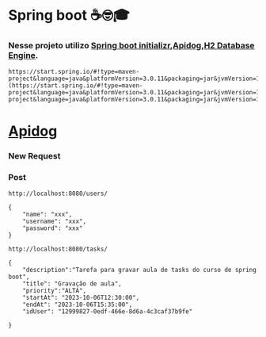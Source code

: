 # Spring boot ☕🤓🎓
### Nesse projeto utilizo [Spring boot initializr](https://start.spring.io),[Apidog](https://apidog.com/?utm_source=google_search&utm_medium=g&utm_campaign=18544428894&utm_content=153517438552&utm_term=api%20dog&gad=1&gclid=Cj0KCQjwm66pBhDQARIsALIR2zByk8BoUb-Ct4gCbDc7nmFPbEMg7VLDOFS5o_C2jU6iul_qX712KoQaAvsyEALw_wcB),[H2 Database Engine](https://www.h2database.com/html/main.html). 
```
https://start.spring.io/#!type=maven-project&language=java&platformVersion=3.0.11&packaging=jar&jvmVersion=17&groupId=com.dan&artifactId=toDolist&name=toDolist&description=Gerenciador%20de%20arquivos&packageName=com.dan.toDolist&dependencies=web](https://start.spring.io/#!type=maven-project&language=java&platformVersion=3.0.11&packaging=jar&jvmVersion=17&groupId=com.dan&artifactId=toDolist&name=toDolist&description=Gerenciador%20de%20arquivos&packageName=com.dan.toDolist&dependencies=web)https://start.spring.io/#!type=maven-project&language=java&platformVersion=3.0.11&packaging=jar&jvmVersion=17&groupId=com.dan&artifactId=toDolist&name=toDolist&description=Gerenciador%20de%20arquivos&packageName=com.dan.toDolist&dependencies=web
```
# [Apidog](https://apidog.com/download/)

### New Request
### Post
```
http://localhost:8080/users/
```
```
{
    "name": "xxx",
    "username": "xxx",
    "password": "xxx"
}
```
```
http://localhost:8080/tasks/
```
```
{
    "description":"Tarefa para gravar aula de tasks do curso de spring boot",
    "title": "Gravação de aula",
    "priority":"ALTA",
    "startAt": "2023-10-06T12:30:00",
    "endAt": "2023-10-06T15:35:00",
    "idUser": "12999827-0edf-466e-8d6a-4c3caf37b9fe"

}
```
